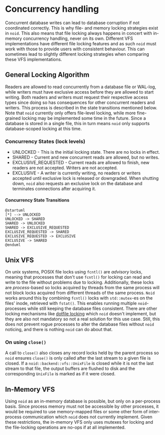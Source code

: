 # Concurrency handling

Concurrent database writes can lead to database corruption if not coordinated correctly. This is why
file- and memory locking strategies exist in `noid`. This also means that file locking always happens in concert
with in-memory concurrency handling, never on its own. Different VFS implementations have different file locking
features and as such `noid` must work with those to provide users with consistent behaviour.
This can sometimes lead to slightly different locking strategies when comparing these VFS implementations.

## General Locking Algorithm

Readers are allowed to read concurrently from a database file or WAL-log, while writers must have exclusive access
before they are allowed to start writing. Both readers and writers must request their respective access types since
doing so has consequences for other concurrent readers and writers. This process is described in the state transitions
mentioned below. Note that `noid` currently only offers file-level locking, while more fine-grained locking may be
implemented some time in the future. Since a database is stored in a single file, this in turn means `noid` only
supports database-scoped locking at this time.

### Concurrency States (lock levels)

* UNLOCKED - This is the initial locking state. There are no locks in effect.
* SHARED - Current and new concurrent reads are allowed, but no writes.
* EXCLUSIVE_REQUESTED - Current reads are allowed to finish, new readers are not accepted. Writers are not accepted.
* EXCLUSIVE - A writer is currently writing, no readers or writers accepted until exclusive lock is released or
  downgraded. When shutting down, `noid` also requests an exclusive lock on the database and terminates connections
  after acquiring it.

#### Concurrency State Transitions

```plantuml
@startuml
[*] --> UNLOCKED
UNLOCKED -> SHARED
SHARED -> UNLOCKED
SHARED -> EXCLUSIVE_REQUESTED
EXCLUSIVE_REQUESTED -> SHARED
EXCLUSIVE_REQUESTED -> EXCLUSIVE
EXCLUSIVE -> SHARED
@enduml
```

## Unix VFS

On unix systems, POSIX file locks using `fcntl()` are _advisory_ locks, meaning that processes that don't use
`fcntl()` for locking can read and write to the file without problems due to locking. Additionally, these locks
are _process_-based so locks acquired by threads from the same process will not block locks acquired from different
threads of the same process. `Noid` works around this by combining `fcntl()` locks with `std::mutex`-es on the files'
inode, retrieved with `fstat()`. This enables running multiple `noid`-processes while still keeping the database files
consistent. There are other locking mechanisms
like [dotfile locking](https://github.com/sqlite/sqlite/blob/master/src/os_unix.c#L2249)
which `noid` doesn't implement, but they are also not mandatory so not a real solution for this use case.
Still, this does not prevent rogue processes to alter the database files without `noid` noticing, and there is
nothing `noid` can do about that.

### On using `close()`

A call to `close()` also closes any record locks held by the parent process so `noid` ensures `close()` is only
called after the last stream to a given file is closed. If a `noid::backend::vfs::UnixFile` is closed while
it is not the last stream to that file, the output buffers are flushed to disk and the corresponding `UnixFile` is
marked as if it were closed.

## In-Memory VFS

Using `noid` as an in-memory database is possible, but only on a per-process basis. Since process memory must not be
accessible by other processes, it would be required to use memory-mapped files or some other form of inter-process
communication which `noid` does not currently implement. Given these restrictions, the in-memory VFS only uses
mutexes for locking and the file-locking operations are no-ops if at all implemented.